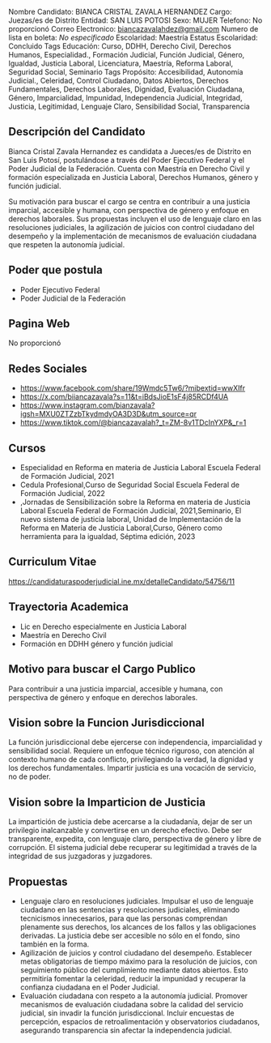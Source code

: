 Nombre Candidato: BIANCA CRISTAL ZAVALA HERNANDEZ
Cargo: Juezas/es de Distrito
Entidad: SAN LUIS POTOSI
Sexo: MUJER
Telefono: No proporcionó
Correo Electronico: biancazavalahdez@gmail.com
Numero de lista en boleta: *No especificado*
Escolaridad: Maestría
Estatus Escolaridad: Concluido
Tags Educación: Curso, DDHH, Derecho Civil, Derechos Humanos, Especialidad., Formación Judicial, Función Judicial, Género, Igualdad, Justicia Laboral, Licenciatura, Maestría, Reforma Laboral, Seguridad Social, Seminario
Tags Propósito: Accesibilidad, Autonomía Judicial., Celeridad, Control Ciudadano, Datos Abiertos, Derechos Fundamentales, Derechos Laborales, Dignidad, Evaluación Ciudadana, Género, Imparcialidad, Impunidad, Independencia Judicial, Integridad, Justicia, Legitimidad, Lenguaje Claro, Sensibilidad Social, Transparencia


## Descripción del Candidato 

Bianca Cristal Zavala Hernandez es candidata a Jueces/es de Distrito en San Luis Potosí, postulándose a través del Poder Ejecutivo Federal y el Poder Judicial de la Federación. Cuenta con Maestría en Derecho Civil y formación especializada en Justicia Laboral, Derechos Humanos, género y función judicial. 

Su motivación para buscar el cargo se centra en contribuir a una justicia imparcial, accesible y humana, con perspectiva de género y enfoque en derechos laborales. Sus propuestas incluyen el uso de lenguaje claro en las resoluciones judiciales, la agilización de juicios con control ciudadano del desempeño y la implementación de mecanismos de evaluación ciudadana que respeten la autonomía judicial.


## Poder que postula

- Poder Ejecutivo Federal
- Poder Judicial de la Federación


## Pagina Web

No proporcionó


## Redes Sociales

- https://www.facebook.com/share/19Wmdc5Tw6/?mibextid=wwXIfr
- https://x.com/biiancazavala?s=11&t=iBdsJioE1sF4j85RCDf4UA
- https://www.instagram.com/bianzavala?igsh=MXU0ZTZzbTkydmdyOA3D3D&utm_source=qr
- https://www.tiktok.com/@biancazavalah?_t=ZM-8v1TDcInYXP&_r=1


## Cursos

- Especialidad en Reforma en materia de Justicia Laboral Escuela Federal de Formación Judicial, 2021
- Cedula Profesional,Curso de Seguridad Social Escuela Federal de Formación Judicial, 2022
- ,Jornadas de Sensibilización sobre la Reforma en materia de Justicia Laboral Escuela Federal de Formación Judicial, 2021,Seminario, El nuevo sistema de justicia laboral, Unidad de Implementación de la Reforma en Materia de Justicia Laboral,Curso, Género como herramienta para la igualdad, Séptima edición, 2023


## Curriculum Vitae

https://candidaturaspoderjudicial.ine.mx/detalleCandidato/54756/11


## Trayectoria Academica

- Lic en Derecho especialmente en Justicia Laboral
- Maestría en Derecho Civil
- Formación en DDHH género y función judicial


## Motivo para buscar el Cargo Publico

Para contribuir a una justicia imparcial, accesible y humana, con perspectiva de género y enfoque en derechos laborales.


## Vision sobre la Funcion Jurisdiccional

La función jurisdiccional debe ejercerse con independencia, imparcialidad y sensibilidad social. Requiere un enfoque técnico riguroso, con atención al contexto humano de cada conflicto, privilegiando la verdad, la dignidad y los derechos fundamentales. Impartir justicia es una vocación de servicio, no de poder.


## Vision sobre la Imparticion de Justicia

La impartición de justicia debe acercarse a la ciudadanía, dejar de ser un privilegio inalcanzable y convertirse en un derecho efectivo. Debe ser transparente, expedita, con lenguaje claro, perspectiva de género y libre de corrupción. El sistema judicial debe recuperar su legitimidad a través de la integridad de sus juzgadoras y juzgadores.


## Propuestas

- Lenguaje claro en resoluciones judiciales. Impulsar el uso de lenguaje ciudadano en las sentencias y resoluciones judiciales, eliminando tecnicismos innecesarios, para que las personas comprendan plenamente sus derechos, los alcances de los fallos y las obligaciones derivadas. La justicia debe ser accesible no sólo en el fondo, sino también en la forma.
- Agilización de juicios y control ciudadano del desempeño. Establecer metas obligatorias de tiempo máximo para la resolución de juicios, con seguimiento público del cumplimiento mediante datos abiertos. Esto permitiría fomentar la celeridad, reducir la impunidad y recuperar la confianza ciudadana en el Poder Judicial.
- Evaluación ciudadana con respeto a la autonomía judicial. Promover mecanismos de evaluación ciudadana sobre la calidad del servicio judicial, sin invadir la función jurisdiccional. Incluir encuestas de percepción, espacios de retroalimentación y observatorios ciudadanos, asegurando transparencia sin afectar la independencia judicial.

